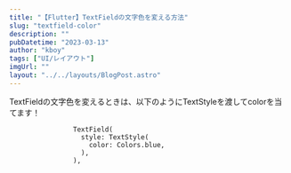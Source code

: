 ```yaml
---
title: "【Flutter】TextFieldの文字色を変える方法"
slug: "textfield-color"
description: ""
pubDatetime: "2023-03-13"
author: "kboy"
tags: ["UI/レイアウト"]
imgUrl: ""
layout: "../../layouts/BlogPost.astro"
---
```



TextFieldの文字色を変えるときは、以下のようにTextStyleを渡してcolorを当てます！



                    TextField(
                      style: TextStyle(
                        color: Colors.blue,
                      ),
                    ),
